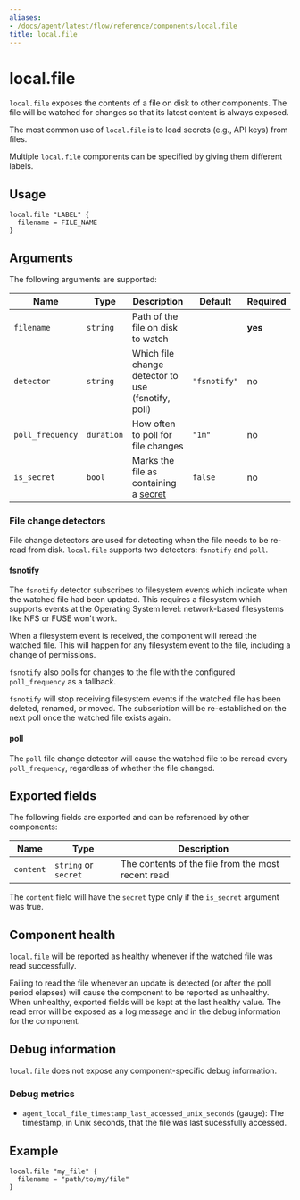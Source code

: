 ```yaml
---
aliases:
- /docs/agent/latest/flow/reference/components/local.file
title: local.file
---
```


# local.file

`local.file` exposes the contents of a file on disk to other components. The
file will be watched for changes so that its latest content is always exposed.

The most common use of `local.file` is to load secrets (e.g., API keys) from
files.

Multiple `local.file` components can be specified by giving them different
labels.

## Usage

```river
local.file "LABEL" {
  filename = FILE_NAME
}
```

## Arguments

The following arguments are supported:

Name | Type | Description | Default | Required
---- | ---- | ----------- | ------- | --------
`filename` | `string` | Path of the file on disk to watch | | **yes**
`detector` | `string` | Which file change detector to use (fsnotify, poll) | `"fsnotify"` | no
`poll_frequency` | `duration` | How often to poll for file changes | `"1m"` | no
`is_secret` | `bool` | Marks the file as containing a [secret][] | `false` | no

### File change detectors

File change detectors are used for detecting when the file needs to be re-read
from disk. `local.file` supports two detectors: `fsnotify` and `poll`.

#### fsnotify

The `fsnotify` detector subscribes to filesystem events which indicate when the
watched file had been updated. This requires a filesystem which supports events
at the Operating System level: network-based filesystems like NFS or FUSE won't
work.

When a filesystem event is received, the component will reread the watched
file. This will happen for any filesystem event to the file, including a change
of permissions.

`fsnotify` also polls for changes to the file with the configured
`poll_frequency` as a fallback.

`fsnotify` will stop receiving filesystem events if the watched file has been
deleted, renamed, or moved. The subscription will be re-established on the next
poll once the watched file exists again.

#### poll

The `poll` file change detector will cause the watched file to be reread
every `poll_frequency`, regardless of whether the file changed.

## Exported fields

The following fields are exported and can be referenced by other components:

Name | Type | Description
---- | ---- | -----------
`content` | `string` or `secret` | The contents of the file from the most recent read

The `content` field will have the `secret` type only if the `is_secret`
argument was true.

## Component health

`local.file` will be reported as healthy whenever if the watched file was read
successfully.

Failing to read the file whenever an update is detected (or after the poll
period elapses) will cause the component to be reported as unhealthy. When
unhealthy, exported fields will be kept at the last healthy value. The read
error will be exposed as a log message and in the debug information for the
component.

## Debug information

`local.file` does not expose any component-specific debug information.

### Debug metrics

* `agent_local_file_timestamp_last_accessed_unix_seconds` (gauge): The
  timestamp, in Unix seconds, that the file was last sucessfully accessed.

[secret]: ../secrets.md#is_secret-argument-in-components

## Example

```river
local.file "my_file" {
  filename = "path/to/my/file"
}
```
